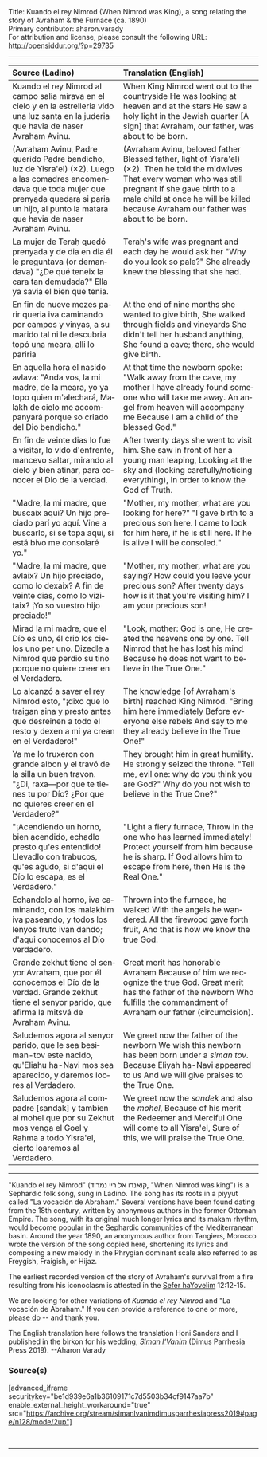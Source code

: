 <html>
<head></head>
<body>
Title: Kuando el rey Nimrod (When Nimrod was King), a song relating the story of Avraham & the Furnace (ca. 1890)<br />
Primary contributor: aharon.varady<br />
For attribution and license, please consult the following URL: <a href="http://opensiddur.org/?p=29735">http://opensiddur.org/?p=29735</a>
<p />
<hr />

<table style="margin-left: auto;margin-right: auto;" class="draggable">
<thead><tr><th id="x" style="text-align: left;">Source (Ladino)</th><th style="text-align: left;">Translation (English)</th></tr></thead>
<tbody>
<tr><td style="vertical-align:top;">
<div class="spanish" lang="es">
Kuando el rey Nimrod al campo salia
mirava en el cielo y en la estrelleria
vido una luz santa en la juderia
que havia de naser Avraham Avinu.
</span></div></td>
 
<td style="vertical-align:top;">
<div class="english" lang="en">
When King Nimrod went out to the countryside
He was looking at heaven and at the stars
He saw a holy light in the Jewish quarter
[A sign] that Avraham, our father, was about to be born.
</div></td></tr>


<tr><td style="vertical-align:top;">
<div class="spanish" lang="es">
(Avraham Avinu, Padre querido
Padre bendicho, luz de Yisra'el) <span class="instruction">(×2)</span>.
Luego a las comadres encomendava
que toda mujer que prenyada quedara
si paria un hijo, al punto la matara
que havia de naser Avraham Avinu.
</span></div></td>
 
<td style="vertical-align:top;">
<div class="english" lang="en">
(Avraham Avinu, beloved father
Blessed father, light of Yisra'el) <span class="instruction">(×2)</span>.
Then he told the midwives
That every woman who was still pregnant
If she gave birth to a male child at once he will be killed
because Avraham our father was about to be born.
</div></td></tr>


<tr><td style="vertical-align:top;">
<div class="spanish" lang="es">
La mujer de Teraḥ quedó prenyada
y de dia en dia él le preguntava (or demandava)
"¿De qué teneix la cara tan demudada?"
Ella ya savia el bien que tenia.
</span></div></td>
 
<td style="vertical-align:top;">
<div class="english" lang="en">
Teraḥ's wife was pregnant
and each day he would ask her
"Why do you look so pale?"
She already knew the blessing that she had.
</div></td></tr>


<tr><td style="vertical-align:top;">
<div class="spanish" lang="es">
En fin de nueve mezes parir queria
iva caminando por campos y vinyas,
a su marido tal ni le descubria
topó una meara, alli lo pariria
</span></div></td>
 
<td style="vertical-align:top;">
<div class="english" lang="en">
At the end of nine months she wanted to give birth,
She walked through fields and vineyards
She didn't tell her husband anything,
She found a cave; there, she would give birth.
</div></td></tr>


<tr><td style="vertical-align:top;">
<div class="spanish" lang="es">
En aquella hora el nasido avlava:
"Anda vos, la mi madre, de la meara,
yo ya topo quien m'alechará,
Malakh de cielo me accompanyará
porque so criado del Dio bendicho."
</span></div></td>
 
<td style="vertical-align:top;">
<div class="english" lang="en">
At that time the newborn spoke:
"Walk away from the cave, my mother
I have already found someone who will take me away.
An angel from heaven will accompany me
Because I am a child of the blessed God."
</div></td></tr>


<tr><td style="vertical-align:top;">
<div class="spanish" lang="es">
En fin de veinte dias lo fue a visitar,
lo vido d'enfrente, mancevo saltar,
mirando al cielo y bien atinar,
para conocer el Dio de la verdad.
</span></div></td>
 
<td style="vertical-align:top;">
<div class="english" lang="en">
After twenty days she went to visit him.
She saw in front of her a young man leaping,
Looking at the sky and (looking carefully/noticing everything),
In order to know the God of Truth.
</div></td></tr>


<tr><td style="vertical-align:top;">
<div class="spanish" lang="es">
"Madre, la mi madre, que buscaix aqui?
Un hijo preciado parí yo aquí.
Vine a buscarlo, si se topa aqui,
si está bivo me consolaré yo."
</span></div></td>
 
<td style="vertical-align:top;">
<div class="english" lang="en">
"Mother, my mother, what are you looking for here?"
"I gave birth to a precious son here.
I came to look for him here, if he is still here.
If he is alive I will be consoled."
</div></td></tr>


<tr><td style="vertical-align:top;">
<div class="spanish" lang="es">
"Madre, la mi madre, que avlaix?
Un hijo preciado, como lo dexaix?
A fin de veinte dias, como lo vizitaix?
¡Yo so vuestro hijo preciado!"
</span></div></td>
 
<td style="vertical-align:top;">
<div class="english" lang="en">
"Mother, my mother, what are you saying?
How could you leave your precious son?
After twenty days how is it that you're visiting him?
I am your precious son!
</div></td></tr>


<tr><td style="vertical-align:top;">
<div class="spanish" lang="es">
Mirad la mi madre, que el Dío es uno,
él crio los cielos uno per uno.
Dizedle a Nimrod que perdio su tino
porque no quiere creer en el Verdadero.
</span></div></td>
 
<td style="vertical-align:top;">
<div class="english" lang="en">
"Look, mother: God is one,
He created the heavens one by one.
Tell Nimrod that he has lost his mind
Because he does not want to believe in the True One."
</div></td></tr>


<tr><td style="vertical-align:top;">
<div class="spanish" lang="es">
Lo alcanzó a saver el rey Nimrod esto,
"¡dixo que lo traigan aina y presto
antes que desreinen a todo el resto
y dexen a mi ya crean en el Verdadero!"
</span></div></td>
 
<td style="vertical-align:top;">
<div class="english" lang="en">
The knowledge [of Avraham's birth] reached King Nimrod.
"Bring him here immediately
Before everyone else rebels
And say to me they already believe in the True One!"
</div></td></tr>


<tr><td style="vertical-align:top;">
<div class="spanish" lang="es">
Ya me lo truxeron con grande albon
y el travó de la silla un buen travon.
"¿Di, raxa—por que te tienes tu por Dío?
¿Por que no quieres creer en el Verdadero?"
</span></div></td>
 
<td style="vertical-align:top;">
<div class="english" lang="en">
They brought him in great humility.
He strongly seized the throne.
"Tell me, evil one: why do you think you are God?"
Why do you not wish to believe in the True One?"
</div></td></tr>


<tr><td style="vertical-align:top;">
<div class="spanish" lang="es">
"¡Acendiendo un horno, bien acendido,
echadlo presto qu'es entendido!
Llevadlo con trabucos, qu'es agudo,
si d'aqui el Dío lo escapa, es el Verdadero."
</span></div></td>
 
<td style="vertical-align:top;">
<div class="english" lang="en">
"Light a fiery furnace,
Throw in the one who has learned immediately!
Protect yourself from him because he is sharp.
If God allows him to escape from here, then He is the Real One."
</div></td></tr>


<tr><td style="vertical-align:top;">
<div class="spanish" lang="es">
Echandolo al horno, iva caminando,
con los malakhim iva paseando,
y todos los lenyos fruto ivan dando;
d'aqui conocemos al Dío verdadero.
</span></div></td>
 
<td style="vertical-align:top;">
<div class="english" lang="en">
Thrown into the furnace, he walked
With the angels he wandered.
All the firewood gave forth fruit,
And that is how we know the true God.
</div></td></tr>


<tr><td style="vertical-align:top;">
<div class="spanish" lang="es">
Grande zekhut tiene el senyor Avraham,
que por él conocemos el Dío de la verdad.
Grande zekhut tiene el senyor parido,
que afirma la mitsvá de Avraham Avinu.
</span></div></td>
 
<td style="vertical-align:top;">
<div class="english" lang="en">
Great merit has honorable Avraham
Because of him we recognize the true God.
Great merit has the father of the newborn
Who fulfills the commandment of Avraham our father (circumcision).
</div></td></tr>


<tr><td style="vertical-align:top;">
<div class="spanish" lang="es">
Saludemos agora al senyor parido,
que le sea besiman-tov este nacido,
qu'Eliahu ha-Navi mos sea aparecido,
y daremos loores al Verdadero.
</span></div></td>
 
<td style="vertical-align:top;">
<div class="english" lang="en">
We greet now the father of the newborn
We wish this newborn has been born under a <em>siman tov</em>.
Because Eliyah ha-Navi appeared to us
And we will give praises to the True One.
</div></td></tr>


<tr><td style="vertical-align:top;">
<div class="spanish" lang="es">
Saludemos agora al compadre [sandak] y tambien al mohel
que por su Zekhut mos venga
el Goel y Rahma a todo Yisra'el,
cierto loaremos al Verdadero.
</span></div></td>
 
<td style="vertical-align:top;">
<div class="english" lang="en">
We greet now the <em>sandek</em> and also the <em>mohel</em>,
Because of his merit 
the Redeemer and Merciful One will come to all Yisra'el,
Sure of this, we will praise the True One.
</div></td></tr>
</tbody></table>

<hr />

"Kuando el rey Nimrod" (קואנדו אל ריי נמרוד, "When Nimrod was king") is a Sephardic folk song, sung in Ladino. The song has its roots in a piyyut called "La vocación de Abraham."  Several versions have been found dating from the 18th century, written by anonymous authors in the former Ottoman Empire. The song, with its original much longer lyrics and its makam rhythm, would become popular in the Sephardic communities of the Mediterranean basin. Around the year 1890, an anonymous author from Tangiers, Morocco wrote the version of the song copied here, shortening its lyrics and composing a new melody in the Phrygian dominant scale also referred to as Freygish, Fraigish, or Hijaz.

The earliest recorded version of the story of Avraham's survival from a fire resulting from his iconoclasm is attested in the <a href="https://opensiddur.org/readings-and-sourcetexts/festival-and-fast-day-readings/jewish/shavuot-readings/sefer-hayovelim-jubilees-preserved-in-geez-chapters-1-23/">Sefer haYovelim</a> 12:12-15.

We are looking for other variations of <em>Kuando el rey Nimrod</em> and "La vocación de Abraham." If you can provide a reference to one or more, <a href="/contact/">please do</a> -- and thank you.

The English translation here follows the translation Honi Sanders and I published in the birkon for his wedding, <em><a href="http://opensiddur.org/?p=25938">Siman l'Vanim</a></em> (Dimus Parrhesia Press 2019). --Aharon Varady

<h3>Source(s)</h3>

[advanced_iframe securitykey="be1d939e6a1b36109171c7d5503b34cf9147aa7b" enable_external_height_workaround="true" src="https://archive.org/stream/simanlvanimdimusparrhesiapress2019#page/n128/mode/2up"]

&nbsp;

<hr />

&nbsp;
</body>
</html>